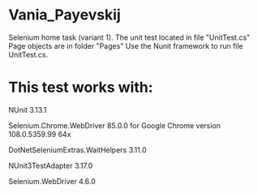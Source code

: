 # Vania_Payevskij
Selenium home task (variant 1). 
The unit test located in file "UnitTest.cs"
Page objects are in folder "Pages"
Use the Nunit framework to run file UnitTest.cs.

# This test works with:
NUnit 3.13.1

Selenium.Chrome.WebDriver 85.0.0 for Google Chrome version 108.0.5359.99 64x

DotNetSeleniumExtras.WaitHelpers 3.11.0

NUnit3TestAdapter 3.17.0

Selenium.WebDriver 4.6.0
